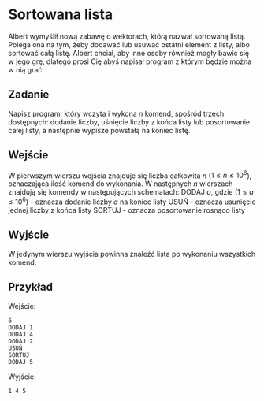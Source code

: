 # Sortowana lista
Albert wymyślił nową zabawę o wektorach, którą nazwał sortowaną listą. Polega ona na tym, żeby dodawać lub usuwać ostatni element z listy, albo sortować całą listę. Albert chciał, aby inne osoby również mogły bawić się w jego grę, dlatego prosi Cię abyś napisał program z którym będzie można w nią grać. 

## Zadanie
Napisz program, który wczyta i wykona $n$ komend, spośród trzech dostępnych: dodanie liczby, uśnięcie liczby z końca listy lub posortowanie całej listy, a następnie wypisze powstałą na koniec listę. 

## Wejście
W pierwszym wierszu wejścia znajduje się liczba całkowita $n$ ($1 \le n \le 10^6$), oznaczająca ilość komend do wykonania. W następnych $n$ wierszach znajdują się komendy w następujących schematach:
DODAJ $a$, gdzie ($1 \le a \le 10^6$) - oznacza dodanie liczby $a$ na koniec listy
USUŃ - oznacza usunięcie jednej liczby z końca listy
SORTUJ - oznacza posortowanie rosnąco listy

## Wyjście 
W jedynym wierszu wyjścia powinna znaleźć lista po wykonaniu wszystkich komend.

## Przykład
Wejście:
```
6
DODAJ 1
DODAJ 4
DODAJ 2
USUŃ
SORTUJ
DODAJ 5
```
Wyjście:
```
1 4 5
```

